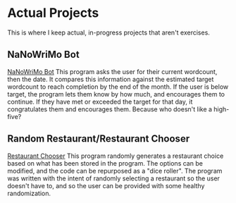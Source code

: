 # Actual Projects
 
This is where I keep actual, in-progress projects that aren't exercises.

## NaNoWriMo Bot
[NaNoWriMo Bot](https://github.com/powershellfish/Actual-Projects/blob/main/NaNoWriMo.py)
This program asks the user for their current wordcount, then the date. It compares this information against the estimated target wordcount to reach completion by the end of the month. If the user is below target, the program lets them know by how much, and encourages them to continue. If they have met or exceeded the target for that day, it congratulates them and encourages them. Because who doesn't like a high-five?

## Random Restaurant/Restaurant Chooser
[Restaurant Chooser](https://github.com/powershellfish/Actual-Projects/blob/main/random_restaurant.py) 
This program randomly generates a restaurant choice based on what has been stored in the program. The options can be modified, and the code can be repurposed as a "dice roller". The program was written with the intent of randomly selecting a restaurant so the user doesn't have to, and so the user can be provided with some healthy randomization. 
